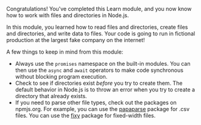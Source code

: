 Congratulations! You've completed this Learn module, and you now know how to work with files and directories in Node.js.

In this module, you learned how to read files and directories, create files and directories, and write data to files. Your code is going to run in fictional production at the largest fake company on the internet!

A few things to keep in mind from this module:

- Always use the `promises` namespace on the built-in modules. You can then use the `async` and `await` operators to make code synchronous without blocking program execution.
- Check to see if directories exist *before* you try to create them. The default behavior in Node.js is to throw an error when you try to create a directory that already exists.
- If you need to parse other file types, check out the packages on npmjs.org. For example, you can use the [papaparse](https://www.npmjs.com/package/papaparse) package for .csv files. You can use the [fixy](https://www.npmjs.com/package/fixy) package for fixed-width files.
